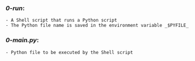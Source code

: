 ### *0-run*: 
	- A Shell script that runs a Python script
	- The Python file name is saved in the environment variable _$PYFILE_

### *0-main.py*: 
	- Python file to be executed by the Shell script
